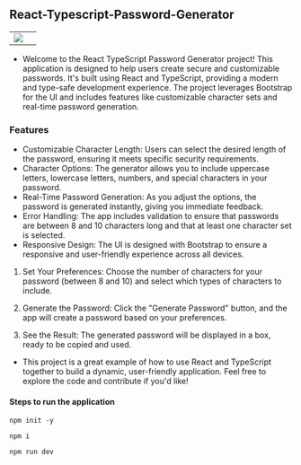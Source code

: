 ## React-Typescript-Password-Generator

<table>
  <tr>
    <td><img src="https://github.com/user-attachments/assets/f8e9b04c-2b2f-4f1c-9f59-12231e847989"><td>
  </tr>
</table>

- Welcome to the React TypeScript Password Generator project! This application is  designed to help users create secure and customizable passwords. It's built using React and TypeScript, providing a modern and type-safe development experience. The project leverages Bootstrap for the UI and includes features like customizable  character sets and real-time password generation.

### Features

- Customizable Character Length: Users can select the desired length of the password, ensuring it meets specific security requirements.
- Character Options: The generator allows you to include uppercase letters, lowercase letters, numbers, and special characters in your password.
- Real-Time Password Generation: As you adjust the options, the password is generated instantly, giving you immediate feedback.
- Error Handling: The app includes validation to ensure that passwords are between 8 and 10 characters long and that at least one character set is selected.
- Responsive Design: The UI is designed with Bootstrap to ensure a responsive and user-friendly experience across all devices.


1) Set Your Preferences: Choose the number of characters for your password (between 8 and 10) and select which types of characters to include.

2) Generate the Password: Click the "Generate Password" button, and the app will create a password based on your preferences.

3) See the Result: The generated password will be displayed in a box, ready to be copied and used.


- This project is a great example of how to use React and TypeScript together to build a dynamic, user-friendly application. Feel free to explore the code and contribute if you'd like!


#### Steps to run the application


```
npm init -y
```

```
npm i
```

```
npm run dev
```